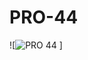 # PRO-44

![![PRO 44](https://user-images.githubusercontent.com/100881431/177594377-4055dfae-24b3-4541-b151-bd068712637a.png)
]
